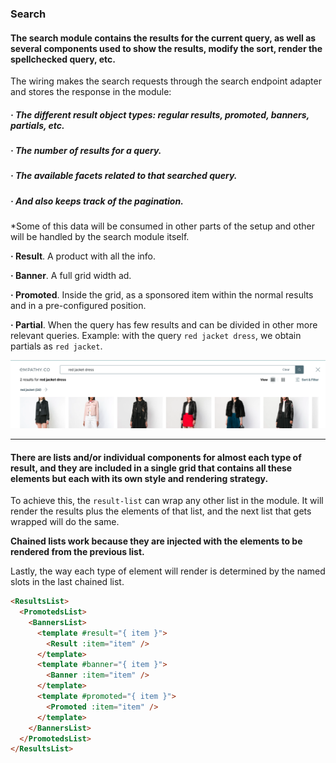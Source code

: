 <div grid="~ cols-6 gap-4">

  <div class="col-start-1 col-span-1">
  <ModulesIndex :currentItem="9" :nextPage="35"/>
  </div>

  <div class="col-start-2 col-span-5">

### **Search**

#### The search module contains the results for the current query, as well as several components used to show the results, modify the sort, render the spellchecked query, etc.

<div grid="~ cols-3 gap-6">
<div class="col-span-2">

The wiring makes the search requests through the search endpoint adapter and stores the response in the module:
##### · The different result object types: **regular results, promoted, banners, partials**, etc.
##### · The **number of results** for a query.
##### · The available **facets** related to that searched query. 
##### · And also keeps track of the **pagination**.

<p class="description !mt-6 !mb-0">*Some of this data will be consumed in other parts of the setup and other will be handled by the search module itself.</p>
</div>

<div>

<p class="description !mb-0"><b>· Result</b>. A product with all the info.</p>
<p class="description !mt-1 !mb-0"><b>· Banner</b>. A full grid width ad.</p>
<p class="description !mt-1 !mb-0"><b>· Promoted</b>. Inside the grid, as a sponsored item within the normal results and in a pre-configured position.</p>
<p class="description !mt-1 !mb-0"><b>· Partial</b>. When the query has few results and can be divided in other more relevant queries. Example: with the query <code>red jacket dress</code>, we obtain partials as <code>red jacket</code>.</p>
</div>
</div>

![partials.png](../../../../images/partials.png)
</div>
</div>

---

<div grid="~ cols-6 gap-4">

  <div class="col-start-1 col-span-1">
  <ModulesIndex :currentItem="9" :nextPage="36"/>
  </div>

  <div class="col-start-2 col-span-5">

<h4 class="!mt-0"> There are lists and/or individual components for almost each type of result, and they are included in a single grid that contains all these elements but each with its own style and rendering strategy.</h4>

<div grid="~ cols-2 gap-4">
<div>

To achieve this, the `result-list` can wrap any other list in the module. It will render the results plus the elements of that list, and the next list that gets wrapped will do the same.

**Chained lists work because they are injected with the elements to be rendered from the previous list.**

Lastly, the way each type of element will render is determined by the named slots in the last chained list. 
</div>

<div class="mt-3">

```html {all}
<ResultsList>
  <PromotedsList>
    <BannersList>
      <template #result="{ item }">
        <Result :item="item" />
      </template>
      <template #banner="{ item }">
        <Banner :item="item" />
      </template>
      <template #promoted="{ item }">
        <Promoted :item="item" />
      </template>
    </BannersList>
  </PromotedsList>
</ResultsList>
```
</div>
</div>

</div>
</div>
